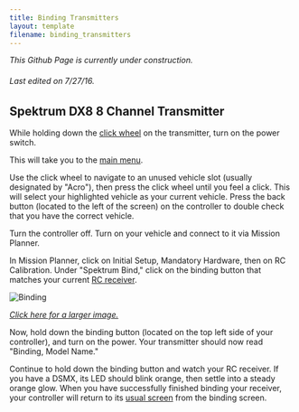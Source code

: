```yaml
---
title: Binding Transmitters
layout: template
filename: binding_transmitters
---
```


*This Github Page is currently under construction.*

###### *Last edited on 7/27/16.*

## Spektrum DX8 8 Channel Transmitter

While holding down the [click wheel](../images/click_wheel.png) on the transmitter, turn on the power switch.

This will take you to the [main menu](https://raw.githubusercontent.com/olinrobotics/olinrobotics.github.io/master/images/Spektrum.png).

Use the click wheel to navigate to an unused vehicle slot (usually designated by "Acro"), then press the click wheel until you feel a click. This will select your highlighted vehicle as your current vehicle. Press the back button (located to the left of the screen) on the controller to double check that you have the correct vehicle.

Turn the controller off.
Turn on your vehicle and connect to it via Mission Planner.

In Mission Planner, click on Initial Setup, Mandatory Hardware, then on RC Calibration. Under "Spektrum Bind," click on the binding button that matches your current [RC receiver](https://raw.githubusercontent.com/olinrobotics/olinrobotics.github.io/master/images/Receiver.jpg).

![Binding](../images/binding.png)

[*Click here for a larger image.*](https://raw.githubusercontent.com/olinrobotics/olinrobotics.github.io/master/images/binding.png)

Now, hold down the binding button (located on the top left side of your controller), and turn on the power. Your transmitter should now read "Binding, Model Name."

Continue to hold down the binding button and watch your RC receiver. If you have a DSMX, its LED should blink orange, then settle into a steady orange glow. When you have successfully finished binding your receiver, your controller will return to its [usual screen](https://raw.githubusercontent.com/olinrobotics/olinrobotics.github.io/master/images/Spektrum.png) from the binding screen.
